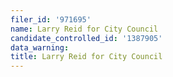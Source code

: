 ```yaml
---
filer_id: '971695'
name: Larry Reid for City Council
candidate_controlled_id: '1387905'
data_warning: 
title: Larry Reid for City Council
---
```

